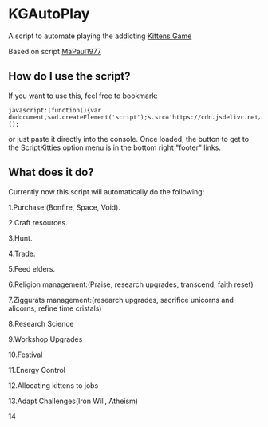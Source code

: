 # KGAutoPlay
A script to automate playing the addicting <a href="http://bloodrizer.ru/games/kittens/#">Kittens Game</a>

Based on script <a href="https://github.com/MaPaul1977/KittensGame">MaPaul1977</a>

## How do I use the script?

If you want to use this, feel free to bookmark:

    javascript:(function(){var d=document,s=d.createElement('script');s.src='https://cdn.jsdelivr.net/gh/dandcvs/KGAutoPlay@master/kitg.js';d.body.appendChild(s);})();

or just paste it directly into the console. Once loaded, the button to get to the ScriptKitties option menu is in the bottom right "footer" links.


## What does it do?

Currently now this script will automatically do the following:

1.Purchase:(Bonfire, Space, Void).

2.Craft resources.

3.Hunt.

4.Trade.

5.Feed elders.

6.Religion management:(Praise, research upgrades, transcend, faith reset)

7.Ziggurats management:(research upgrades, sacrifice unicorns and alicorns, refine time cristals)

8.Research Science

9.Workshop Upgrades

10.Festival

11.Energy Control

12.Allocating kittens to jobs

13.Adapt Challenges(Iron Will, Atheism)

14

